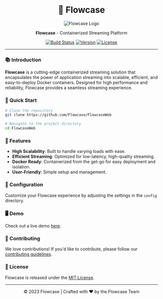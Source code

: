 <div align="center">

# 🌊 Flowcase

![Flowcase Logo](logo.png)

**Flowcase** - Containerized Streaming Platform

[![Build Status](https://img.shields.io/badge/build-passing-brightgreen.svg)](#)
[![Version](https://img.shields.io/badge/version-1.0.0-blue.svg)](#)
[![License](https://img.shields.io/badge/license-MIT-orange.svg)](#)

</div>

---

### 📚 Introduction

**Flowcase** is a cutting-edge containerized streaming solution that encapsulates the power of application streaming into scalable, efficient, and easy-to-deploy Docker containers. Designed for high performance and reliability, Flowcase provides a seamless streaming experience.

### 🚀 Quick Start

```bash
# Clone the repository
git clone https://github.com/Flowcase/FlowcaseWeb

# Navigate to the project directory
cd FlowcaseWeb
```

### 🌟 Features

- **High Scalability**: Built to handle varying loads with ease.
- **Efficient Streaming**: Optimized for low-latency, high-quality streaming.
- **Docker Ready**: Containerized from the get-go for easy deployment and isolation.
- **User-Friendly**: Simple setup and management.

### 🔧 Configuration

Customize your Flowcase experience by adjusting the settings in the `config` directory.

### 🖥️ Demo

Check out a live demo [here](http://demo.flowcase.com).

### 🤝 Contributing

We love contributions! If you'd like to contribute, please follow our [contributing guidelines](CONTRIBUTING.md).

### 📜 License

Flowcase is released under the [MIT License](LICENSE).

---

<div align="center">
  © 2023 Flowcase | Crafted with ❤️ by the Flowcase Team
</div>